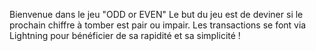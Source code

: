 Bienvenue dans le jeu "ODD or EVEN"
Le but du jeu est de deviner si le prochain chiffre à tomber est pair ou impair. 
Les transactions se font via Lightning pour bénéficier de sa rapidité et sa simplicité !